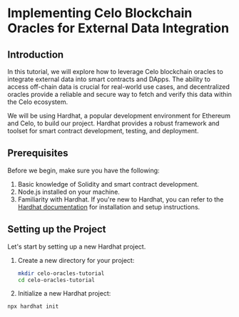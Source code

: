 # Implementing Celo Blockchain Oracles for External Data Integration

## Introduction

In this tutorial, we will explore how to leverage Celo blockchain oracles to integrate external data into smart contracts and DApps. The ability to access off-chain data is crucial for real-world use cases, and decentralized oracles provide a reliable and secure way to fetch and verify this data within the Celo ecosystem.

We will be using Hardhat, a popular development environment for Ethereum and Celo, to build our project. Hardhat provides a robust framework and toolset for smart contract development, testing, and deployment.

## Prerequisites

Before we begin, make sure you have the following:

1. Basic knowledge of Solidity and smart contract development.
2. Node.js installed on your machine.
3. Familiarity with Hardhat. If you're new to Hardhat, you can refer to the [Hardhat documentation](https://hardhat.org/getting-started/) for installation and setup instructions.

## Setting up the Project

Let's start by setting up a new Hardhat project.

1. Create a new directory for your project:

   ```bash
   mkdir celo-oracles-tutorial
   cd celo-oracles-tutorial


2. Initialize a new Hardhat project:

```bash
npx hardhat init


